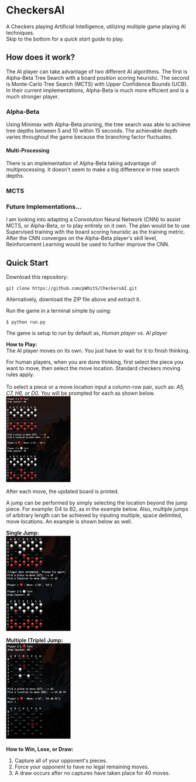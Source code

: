 # CheckersAI
A Checkers playing Artificial Intelligence, utilizing multiple game playing AI techniques.
<br>
Skip to the bottom for a <i>quick start</i> guide to play.

## How does it work?

The AI player can take advantage of two different AI algorithms. The first is Alpha-Beta Tree Search with a board position scoring heuristic. The second is Monte-Carlo Tree Search (MCTS) with Upper Confidence Bounds (UCB). In their current implementations, Alpha-Beta is much more efficient and is a much stronger player. 

### Alpha-Beta

Using Minimax with Alpha-Beta pruning, the tree search was able to achieve tree depths between 5 and 10 within 15 seconds. The achievable depth varies throughout the game because the branching factor fluctuates. 

#### Multi-Processing 

There is an implementation of Alpha-Beta taking advantage of multiprocessing. It doesn't seem to make a big difference in tree search depths. 

### MCTS


### Future Implementations...

I am looking into adapting a Convolution Neural Network (CNN) to assist MCTS, or Alpha-Beta, or to play entirely on it own. The plan would be to use Supervised training with the board scoring heuristic as the training metric. After the CNN converges on the Alpha-Beta player's skill level, Reinforcement Learning would be used to further improve the CNN. 


## Quick Start
Download this repository:
```
git clone https://github.com/pWhitS/CheckersAI.git
```
Alternatively, download the ZIP file above and extract it.
<br>

Run the game in a terminal simple by using:
```
$ python run.py
```
The game is setup to run by default as, <i>Human player vs. AI player</i>
<br>

<b>How to Play:</b> <br>
The AI player moves on its own. You just have to wait for it to finish thinking. <br>

For human players, when you are done thinking, first select the piece you want to move, then select the move location. Standard checkers moving rules apply. <br>
<br>
To select a piece or a move location input a column-row pair, such as: <i>A5, C7, H6, or D0</i>. You will be prompted for each as shown below. 
<br>
<img src="https://raw.githubusercontent.com/pWhitS/CheckersAI/master/images/start.png" height=35% width=35%/>

After each move, the updated board is printed. <br>

A jump can be performed by simply selecting the location beyond the jump piece. For example: D4 to B2, as in the example below. Also, multiple jumps of arbitrary length can be achieved by inputing multiple, space delimited, move locations. An example is shown below as well. <br>

<b>Single Jump:</b> <br>
<img src="https://raw.githubusercontent.com/pWhitS/CheckersAI/master/images/jump.png" height=35% width=35%/>
<br>

<b>Multiple (Triple) Jump: </b>  <br>
<img src="https://raw.githubusercontent.com/pWhitS/CheckersAI/master/images/triple_jump.png" height=35% width=35%/>
<br><br>
<b>How to Win, Lose, or Draw:</b><br>
1. Capture all of your opponent's pieces.<br>
2. Force your opponent to have no legal remaining moves.<br>
3. A draw occurs after no captures have taken place for 40 moves. <br>


